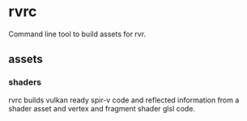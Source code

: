 # rvrc

Command line tool to build assets for rvr.

## assets

### shaders

rvrc builds vulkan ready spir-v code and reflected information from a shader asset and vertex and fragment shader glsl code.
